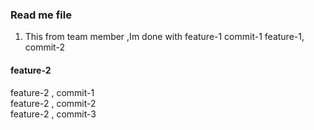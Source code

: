 ### Read me file
1. This from team member ,Im done with feature-1 commit-1
  feature-1, commit-2
  
  #### feature-2
  feature-2 , commit-1 <br />
  feature-2 , commit-2 <br />
  feature-2 , commit-3 <br />